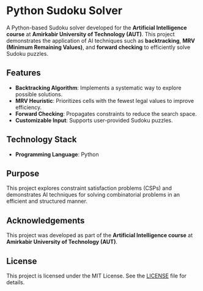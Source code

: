 # Python Sudoku Solver  

A Python-based Sudoku solver developed for the **Artificial Intelligence course** at **Amirkabir University of Technology (AUT)**. This project demonstrates the application of AI techniques such as **backtracking**, **MRV (Minimum Remaining Values)**, and **forward checking** to efficiently solve Sudoku puzzles.  

## Features  
- **Backtracking Algorithm**: Implements a systematic way to explore possible solutions.  
- **MRV Heuristic**: Prioritizes cells with the fewest legal values to improve efficiency.  
- **Forward Checking**: Propagates constraints to reduce the search space.  
- **Customizable Input**: Supports user-provided Sudoku puzzles.  

## Technology Stack  
- **Programming Language**: Python  

## Purpose  
This project explores constraint satisfaction problems (CSPs) and demonstrates AI techniques for solving combinatorial problems in an efficient and structured manner.

## Acknowledgements  
This project was developed as part of the **Artificial Intelligence course** at **Amirkabir University of Technology (AUT)**.  

## License  
This project is licensed under the MIT License. See the [LICENSE](LICENSE) file for details.  
